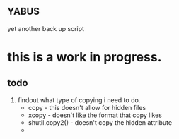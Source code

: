 YABUS
---
yet another back up script


# this is a work in progress.
## todo
1. findout what type of copying i need to do.
   * copy - this doesn't allow for hidden files
   * xcopy - doesn't like the format that copy likes
   * shutil.copy2() - doesn't copy the hidden attribute
   * 

